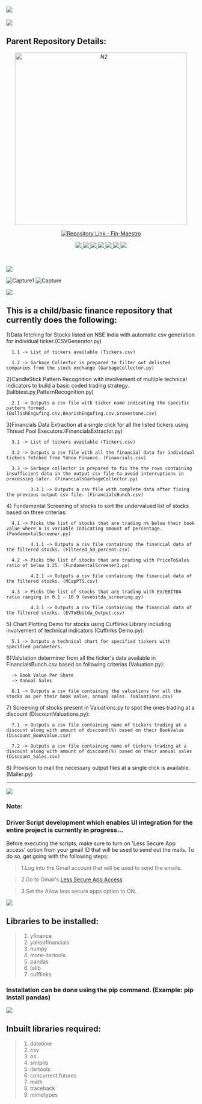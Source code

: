 # <img src="https://readme-typing-svg.herokuapp.com?color=greencd32&size=30&width=950&height=70&lines=Stock-Screener-Raw"/>
![](https://i.imgur.com/waxVImv.png) 

## Parent Repository Details: 
<p align="center">
<img width="458" alt="N2" src="https://user-images.githubusercontent.com/78873223/225271710-28960aeb-8bb4-475d-8c4c-af323fe4b222.PNG">
</p>
<div align="center">
      
[![Repository Link - Fin-Maestro](https://img.shields.io/badge/Repository_Link-Fin--Maestro-2ea44f)](https://github.com/devfinwiz/Fin-Maestro-Web)

</div>

<p align="center">
  <a href="https://www.codefactor.io/repository/github/devfinwiz/fin-maestro">
    <img src="https://img.shields.io/badge/CodeFactor-A-blue&?style=for-the-badge&color=blue">
  </a>
  <a href="">
    <img src="https://img.shields.io/badge/Python-3.10.11-blue&?style=for-the-badge&color=blue">
  </a>
  <a href="">
    <img src="https://img.shields.io/badge/Vue.js-3-blue&?style=for-the-badge&color=blue">
  </a>
  <a href="https://github.com/devfinwiz/Fin-Maestro/blob/master/LICENSE">
    <img src="https://img.shields.io/github/license/devfinwiz/Fin-Maestro?color=maroon&style=for-the-badge">
  </a>
  <a href="https://github.com/devfinwiz/Fin-Maestro/commits/master">
    <img src="https://img.shields.io/github/last-commit/devfinwiz/Fin-Maestro?color=yellow&style=for-the-badge">
  </a>
  <a href="https://github.com/devfinwiz/Fin-Maestro/graphs/contributors">
    <img src="https://img.shields.io/github/contributors/devfinwiz/Fin-Maestro?color=indigo&style=for-the-badge">
  </a>
  <a href="https://github.com/devfinwiz/Fin-Maestro/issues">
    <img src="https://img.shields.io/github/issues-raw/devfinwiz/Fin-Maestro?color=indigo&style=for-the-badge">
  </a>
</p><br>

![](https://i.imgur.com/waxVImv.png) 

![Capture1](https://user-images.githubusercontent.com/78873223/188002666-57db1f7d-d218-4e30-a44b-1c93b9c05d86.PNG)
![Capture](https://user-images.githubusercontent.com/78873223/188002660-f481b318-d9fa-46b9-b817-eee6d0641315.PNG)

![](https://i.imgur.com/waxVImv.png)
## This is a child/basic finance repository that currently does the following:


1}Data fetching for Stocks listed on NSE India with automatic csv generation for individual ticker.(CSVGenerator.py)

      1.1 -> List of tickers available (Tickers.csv)

      1.2 -> Garbage Collector is prepared to filter out delisted companies from the stock exchange (GarbageCollector.py)
      

2}CandleStick Pattern Recognition with involvement of multiple technical indicators to build a basic coded trading strategy.  (talibtest.py,PatternRecognition.py)
      
      2.1 -> Outputs a csv file with ticker name indicating the specific pattern formed. (BullishEngufing.csv,BearishEngufing.csv,Gravestone.csv)


3}Financials Data Extraction at a single click for all the listed tickers using Thread Pool Executors.(FinancialsExtractor.py)
    
      3.1 -> List of tickers available (Tickers.csv)
      
      3.2 -> Outputs a csv file with all the financial data for individual tickers fetched from Yahoo Finance. (Financials.csv)
      
      3.3 -> Garbage collector is prepared to fix the the rows containing insufficient data in the output csv file to avoid interruptions in processing later. (FinancialsGarbageCollector.py)
        
             3.3.1 -> Outputs a csv file with complete data after fixing the previous output csv file. (FinancialsBunch.csv)
             

4} Fundamental Screening of stocks to sort the undervalued list of stocks based on three criterias: 

      4.1 -> Picks the list of stocks that are trading n% below their book value where n is variable indicating amount of percentage. (FundamentalScreener.py)
      
             4.1.1 -> Outputs a csv file containing the financial data of the filtered stocks. (Filtered_50_percent.csv)
             
      4.2 -> Picks the list of stocks that are trading with PriceToSales ratio of below 1.25. (FundamentalScreener3.py)
      
             4.2.1 -> Outputs a csv file containing the financial data of the filtered stocks. (MCapPTS.csv)
             
      4.3 -> Picks the list of stocks that are trading with EV/EBITDA ratio ranging in 0.1 - 10.9 (evebitda_screening.py)
      
             4.3.1 -> Outputs a csv file containing the financial data of the filtered stocks. (EVToEbitda_Output.csv)
             

5} Chart Plotting Demo for stocks using Cufflinks Library including involvement of technical indicators (Cuffinks Demo.py):

      5.1 -> Outputs a technical chart for specified tickers with specified parameters.
      

6}Valutation determiner from all the ticker's data available in FinancialsBunch.csv based on following criterias (Valuation.py):

      -> Book Value Per Share
      -> Annual Sales
      
      6.1 -> Outputs a csv file containing the valuations for all the stocks as per their book value, annual sales. (Valuations.csv)
      

7} Screening of stocks present in Valuations.py to spot the ones trading at a discount (DiscountValuations.py):

      7.1 -> Outputs a csv file containing name of tickers trading at a discount along with amount of discount(%) based on their BookValue (Discount_BookValue.csv)
      
      7.2 -> Outputs a csv file containing name of tickers trading at a discount along with amount of discount(%) based on their annual sales (Discount_Sales.csv)


8} Provision to mail the necessary output files at a single click is available. (Mailer.py)


---

![](https://i.imgur.com/waxVImv.png)
### Note:

### Driver Script development which enables UI integration for the entire project is currently in progress...


Before executing the scripts, make sure to turn on 'Less Secure App access' option from your gmail ID that will be used to send out the mails. To do so, get going with the following steps:

> 1.Log into the Gmail account that will be used to send the emails.

> 2.Go to Gmail's [Less Secure App Access](https://myaccount.google.com/lesssecureapps?pli=1&rapt=AEjHL4NELkm6zvkeSQxzOL8a2UdhbIUASi6uvDQY573YvLX9rO1G5GHA4Um6YgEmGmZD6_Jc2tsqRDXuMf99mMud0Pslsov5MA)

> 3.Set the Allow less secure apps option to ON.


![](https://i.imgur.com/waxVImv.png)
## Libraries to be installed:


> 1. yfinance
> 2. yahoofinancials
> 3. numpy
> 4. more-itertools
> 5. pandas
> 6. talib
> 7. cufflinks

### Installation can be done using the pip command. (Example: pip install pandas)

![](https://i.imgur.com/waxVImv.png)
## Inbuilt libraries required:


> 1. datetime
> 2. csv
> 3. os
> 4. smtplib
> 5. itertools
> 6. concurrent.futures
> 7. math
> 8. traceback
> 9. mimetypes


